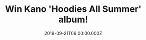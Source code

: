 ---
campaign-uuid: "c-6eb7b2fc-2c2a-4869-9402-aaae4cd2cdd8"
type: "Competition"
category: "Music"
date: "2019-09-21T06:00:00.000Z"
end-date: "2019-11-21T23:59:00.000Z"
disable-form: false
is_promoted: false
has_entry_page: true
title: "Win Kano 'Hoodies All Summer' album!"
competition-description: "<p>The sixth studio album from Kano is finally here and\
  \ we are giving you the chance of winning one copy. The 10-track album sees Kano\
  \ explore a more minimal sound which brings his lyrical prowess to the fore. If\
  \ you want to be the first one hearing it enter the form below for a chance to win\
  \ his brand new album now!</p>\n"
hero-header: "Win Kano 'Hoodies All Summer' album!"
terms-confirmation: "N/A"
banner-img: "https://assets.expresslyapp.com/asset-b8ff2f04-0f05-4fe1-97b9-716b8516c19e.jpg"
logo-left-href: "aaa.nme.com"
logo-left-image: "https://assets.expresslyapp.com/asset-6e959645-18c8-4854-9123-ff104b979ca3.jpg"
logo-left-title: "NME AAA"
bg-image-hero: "https://assets.expresslyapp.com/asset-64598b46-932a-4332-8a9d-f5050d7eee58.jpg"
bg-image-first: "https://assets.expresslyapp.com/asset-9bfaca3b-295e-4742-ae52-64378ac4ab2d.jpg"
section1-content: "<p>The sixth studio album from Kano, and his first release since\
  \ 2016's acclaimed Mercury-nominated 'Made in the Manor'. The 10-track album sees\
  \ Kano explore a more minimal (yet still uniquely British) sound which brings his\
  \ lyrical prowess to the fore. The multi-layered elements of the record embrace\
  \ a diverse instrumentation, as well as the broader strokes of hip hop and dancehall,\
  \ and features appearances from Kojo Funds, Popcaan, Lil Silva, D Double E and Ghetts</p>\n"
entry-title: "Win Kano 'Hoodies All Summer' album!"
entry-content: "<p>Enter the draw to win Kano 'Hoodies All Summer' album by completing\
  \ the form below before 23:59 on the 21st of November 2019.</p>\n"
has-winner: false
prize-description: "Kano 'Hoodies All Summer' album"
special-conditions: "Multiple entries are allowed up to one every day."
country-restrictions:
- "GB"
---